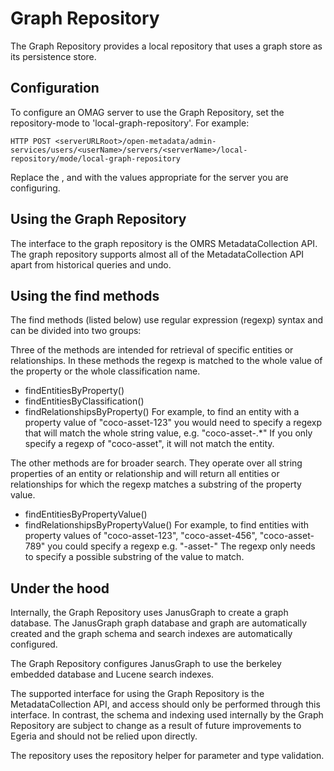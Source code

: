 <!-- SPDX-License-Identifier: Apache-2.0 -->
  
# Graph Repository

The Graph Repository provides a local repository that uses a graph store as its persistence store.

## Configuration
To configure an OMAG server to use the Graph Repository, set the repository-mode to 'local-graph-repository'. For example:
```
HTTP POST <serverURLRoot>/open-metadata/admin-services/users/<userName>/servers/<serverName>/local-repository/mode/local-graph-repository
```
Replace the <serverURLRoot>, <userName> and <serverName> with the values appropriate for the server you are configuring.

## Using the Graph Repository
The interface to the graph repository is the OMRS MetadataCollection API. The graph repository supports almost all of the MetadataCollection API apart from historical queries and undo.

## Using the find methods
The find methods (listed below) use regular expression (regexp) syntax and can be divided into two groups:

Three of the methods are intended for retrieval of specific entities or relationships. In these methods the regexp is matched to the whole value of the property or the whole classification name.
* findEntitiesByProperty()
* findEntitiesByClassification()
* findRelationshipsByProperty()
For example, to find an entity with a property value of "coco-asset-123" you would need to specify a regexp that will match the whole string value, e.g. "coco-asset-.*"
If you only specify a regexp of "coco-asset", it will not match the entity.

The other methods are for broader search. They operate over all string properties of an entity or relationship and will return all entities or relationships for which the regexp matches a substring of the property value.
* findEntitiesByPropertyValue()
* findRelationshipsByPropertyValue()
For example, to find entities with property values of "coco-asset-123", "coco-asset-456", "coco-asset-789" you could specify a regexp e.g. "-asset-"
The regexp only needs to specify a possible substring of the value to match.



## Under the hood
Internally, the Graph Repository uses JanusGraph to create a graph database. The JanusGraph graph database and graph are automatically created and the graph schema and search indexes are automatically configured.

The Graph Repository configures JanusGraph to use the berkeley embedded database and Lucene search indexes.

The supported interface for using the Graph Repository is the MetadataCollection API, and access should only be performed through this interface. In contrast, the schema and indexing used internally by the Graph Repository are subject to change as a result of future improvements to Egeria and should not be relied upon directly.

The repository uses the repository helper for parameter and type validation.
